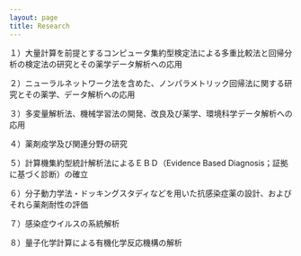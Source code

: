 ```yaml
---
layout: page
title: Research
---
```


 １）大量計算を前提とするコンピュータ集約型検定法による多重比較法と回帰分析の検定法の研究とその薬学データ解析への応用 
 
 ２）ニューラルネットワーク法を含めた、ノンパラメトリック回帰法に関する研究とその薬学、データ解析への応用 
 
 ３）多変量解析法、機械学習法の開発、改良及び薬学、環境科学データ解析への応用 
 
 ４）薬剤疫学及び関連分野の研究 
 
 ５）計算機集約型統計解析法によるＥＢＤ（Evidence Based Diagnosis；証拠に基づく診断）の確立 
 
 ６）分子動力学法・ドッキングスタディなどを用いた抗感染症薬の設計、およびそれら薬剤耐性の評価 
 
 ７）感染症ウイルスの系統解析 
 
 ８）量子化学計算による有機化学反応機構の解析 
